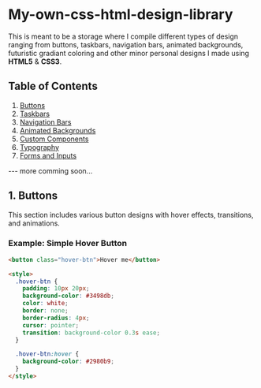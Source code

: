 # My-own-css-html-design-library

This is meant to be a storage where I compile different types of design ranging from buttons, taskbars, navigation bars, animated backgrounds, futuristic gradiant coloring and other minor personal designs I made using **HTML5** & **CSS3**.

## Table of Contents
1. [Buttons](#buttons)
2. [Taskbars](#taskbars)
3. [Navigation Bars](#navigation-bars)
4. [Animated Backgrounds](#animated-backgrounds)
5. [Custom Components](#custom-components)
6. [Typography](#typography)
7. [Forms and Inputs](#forms-and-inputs)

--- more comming soon...

## 1. Buttons
This section includes various button designs with hover effects, transitions, and animations.

### Example: Simple Hover Button

```html
<button class="hover-btn">Hover me</button>

<style>
  .hover-btn {
    padding: 10px 20px;
    background-color: #3498db;
    color: white;
    border: none;
    border-radius: 4px;
    cursor: pointer;
    transition: background-color 0.3s ease;
  }

  .hover-btn:hover {
    background-color: #2980b9;
  }
</style>
